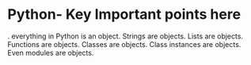 # Python- Key Important points here


. everything in Python is an object. Strings are objects. Lists are objects. Functions are objects. Classes are objects. Class instances are objects. Even modules are objects.
